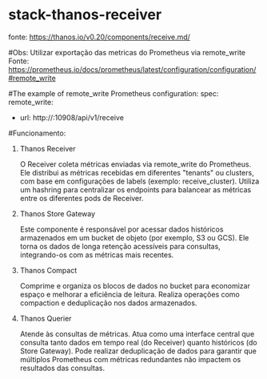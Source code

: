 # stack-thanos-receiver
fonte: https://thanos.io/v0.20/components/receive.md/

#Obs: Utilizar exportação das metricas do Prometheus via remote_write
Fonte: https://prometheus.io/docs/prometheus/latest/configuration/configuration/#remote_write

#The example of remote_write Prometheus configuration:
spec:
  remote_write:
  - url: http://<thanos-receive-container-ip>:10908/api/v1/receive


#Funcionamento:


1. Thanos Receiver

    O Receiver coleta métricas enviadas via remote_write do Prometheus.
    Ele distribui as métricas recebidas em diferentes "tenants" ou clusters, com base em configurações de labels (exemplo: receive_cluster).
    Utiliza um hashring para centralizar os endpoints para balancear as métricas entre os diferentes pods de Receiver.

2. Thanos Store Gateway

    Este componente é responsável por acessar dados históricos armazenados em um bucket de objeto (por exemplo, S3 ou GCS).
    Ele torna os dados de longa retenção acessíveis para consultas, integrando-os com as métricas mais recentes.

3. Thanos Compact

    Comprime e organiza os blocos de dados no bucket para economizar espaço e melhorar a eficiência de leitura.
    Realiza operações como compaction e deduplicação nos dados armazenados.

4. Thanos Querier

    Atende às consultas de métricas.
    Atua como uma interface central que consulta tanto dados em tempo real (do Receiver) quanto históricos (do Store Gateway).
    Pode realizar deduplicação de dados para garantir que múltiplos Prometheus com métricas redundantes não impactem os resultados das consultas.
